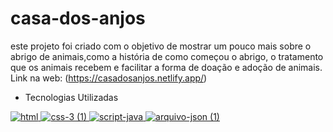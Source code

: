 # casa-dos-anjos
este projeto foi criado com o objetivo de mostrar um pouco mais sobre o abrigo de animais,como a história de como começou o abrigo,
o tratamento que os animais recebem e facilitar a forma de doação e adoção de animais.
Link na web: (https://casadosanjos.netlify.app/)




 * Tecnologias Utilizadas

[![html](https://user-images.githubusercontent.com/110836621/190482986-2a2e37aa-8cb4-4b0f-bf8f-68a75d0dd04c.png)
](https://developer.mozilla.org/pt-BR/docs/Web/HTML)
[![css-3 (1)](https://user-images.githubusercontent.com/110836621/190483090-0ac9bf9f-44b8-4417-b96f-aa62021181f7.png)
](https://developer.mozilla.org/pt-BR/docs/Web/CSS)
[![script-java](https://user-images.githubusercontent.com/110836621/190483210-081a5f37-314f-4f81-9643-c977aa886a01.png)
](https://developer.mozilla.org/pt-BR/docs/Web/JavaScript)
[![arquivo-json (1)](https://user-images.githubusercontent.com/110836621/190701017-85e7b3f4-1f04-4315-8277-95421bdc203c.png)
](https://developer.mozilla.org/pt-BR/docs/Web/JavaScript/Reference/Global_Objects/JSON)
